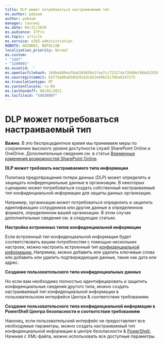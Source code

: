 ```yaml
---
title: DLP может потребоваться настраиваемый тип
ms.author: pebaum
author: pebaum
manager: laurawi
ms.date: 04/21/2020
ms.audience: ITPro
ms.topic: article
ms.service: o365-administration
ROBOTS: NOINDEX, NOFOLLOW
localization_priority: Normal
ms.custom:
- "1647"
- "3200001"
ms.assetid: ''
ms.openlocfilehash: 1b0beb89eaf8a4105659a1faa7cc723174a73940ef46bd2355bdddfee7b94adb
ms.sourcegitcommit: b5f7da89a650d2915dc652449623c78be6247175
ms.translationtype: MT
ms.contentlocale: ru-RU
ms.lasthandoff: 08/05/2021
ms.locfileid: "54030807"
---
```

# <a name="dlp-might-need-a-custom-type"></a>DLP может потребоваться настраиваемый тип

**Важно**. В это беспрецедентное время мы принимаем меры по сохранению высокого уровня доступности служб SharePoint Online и OneDrive. Дополнительные сведения см. в статье [Временные изменения возможностей SharePoint Online](https://aka.ms/ODSPAdjustments).

**DLP может требовать настраиваемого типа информации**

Политика предотвращения потери данных (DLP) может определять и защищать конфиденциальные данные в организации. В некоторых сценариях может потребоваться  создать собственный настраиваемый тип конфиденциальной информации для защиты данных организации.

Например, организации может потребоваться определить и защитить идентификацию сотрудников или другие данные в определенном формате, определенном вашей организации. В этом случае дополнительные сведения см. в следующих статьях.
  
 **Настройка встроенных типов конфиденциальной информации**
  
Если встроенный тип конфиденциальной информации будет соответствовать вашим потребностям с помощью нескольких настроек, можно настроить встроенный тип [конфиденциальной информации.](https://docs.microsoft.com/microsoft-365/compliance/customize-a-built-in-sensitive-information-type) Например, можно добавить или удалить ключевые слова или добавить или удалить подтверждающие данные, такие как дата или адрес.
  
 **Создание пользовательского типа конфиденциальных данных**
  
Но если вам необходимо полностью идентифицировать и защитить конфиденциальные [](https://docs.microsoft.com/microsoft-365/compliance/create-a-custom-sensitive-information-type) сведения другого типа, можно создать настраиваемый тип конфиденциальной информации в пользовательском интерфейсе Центра & соответствия требованиям.
  
**Создание пользовательского типа конфиденциальной информации в PowerShell Центра безопасности и соответствия требованиям**

Наконец, если пользовательский интерфейс не предоставляет все необходимые параметры, можно создать настраиваемый тип конфиденциальной информации в центре безопасности & [PowerShell.](https://docs.microsoft.com/microsoft-365/compliance/create-a-custom-sensitive-information-type-in-scc-powershell) Начиная с XML-файла, можно использовать все доступные параметры.
